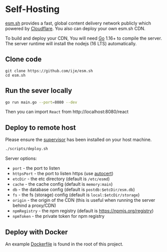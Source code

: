 # Self-Hosting

[esm.sh](https://esm.sh) provides a fast, global content delivery network
publicly which powered by [Cloudflare](https://cloudflare.com). You also can
deploy your own esm.sh CDN.

To build and deploy your CDN, You will need [Go](https://golang.org/dl) 1.16+ to
compile the server. The server runtime will install the nodejs (16 LTS)
automatically.

## Clone code

```baseh
git clone https://github.com/ije/esm.sh
cd esm.sh
```

## Run the sever locally

```bash
go run main.go --port=8080 --dev
```

Then you can import `React` from http://localhost:8080/react

## Deploy to remote host

Please ensure the [supervisor](http://supervisord.org/) has been installed on
your host machine.

```bash
./scripts/deploy.sh
```

Server options:

- `port` - the port to listen
- `httpsPort` - the port to listen https (use [autocert](golang.org/x/crypto/acme/autocert))
- `etcDir` - the etc directory (default is `/etc/esmd`)
- `cache` - the cache config (default is `memory:main`)
- `db` - the database config (default is `postdb:$etcDir/esm.db`)
- `fs` - the fs (storage) config (default is `local:$etcDir/storage`)
- `origin` - the origin of the CDN (this is useful when running the server behind a proxy/CDN)
- `npmRegistry` - the npm registry (default is https://npmjs.org/registry)
- `npmToken` - the private token for npm registry

## Deploy with Docker

An example [Dockerfile](./Dockerfile) is found in the root of this project.
